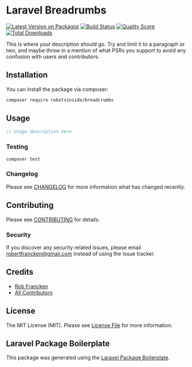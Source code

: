 # Laravel Breadrumbs

[![Latest Version on Packagist](https://img.shields.io/packagist/v/robotsinside/breadcrumbs.svg?style=flat-square)](https://packagist.org/packages/robotsinside/breadcrumbs)
[![Build Status](https://img.shields.io/travis/robotsinside/breadcrumbs/master.svg?style=flat-square)](https://travis-ci.org/robotsinside/breadcrumbs)
[![Quality Score](https://img.shields.io/scrutinizer/g/robotsinside/breadcrumbs.svg?style=flat-square)](https://scrutinizer-ci.com/g/robotsinside/breadcrumbs)
[![Total Downloads](https://img.shields.io/packagist/dt/robotsinside/breadcrumbs.svg?style=flat-square)](https://packagist.org/packages/robotsinside/breadcrumbs)

This is where your description should go. Try and limit it to a paragraph or two, and maybe throw in a mention of what PSRs you support to avoid any confusion with users and contributors.

## Installation

You can install the package via composer:

```bash
composer require robotsinside/breadcrumbs
```

## Usage

``` php
// Usage description here
```

### Testing

``` bash
composer test
```

### Changelog

Please see [CHANGELOG](CHANGELOG.md) for more information what has changed recently.

## Contributing

Please see [CONTRIBUTING](CONTRIBUTING.md) for details.

### Security

If you discover any security related issues, please email robertfrancken@gmail.com instead of using the issue tracker.

## Credits

- [Rob Francken](https://github.com/robotsinside)
- [All Contributors](../../contributors)

## License

The MIT License (MIT). Please see [License File](LICENSE.md) for more information.

## Laravel Package Boilerplate

This package was generated using the [Laravel Package Boilerplate](https://laravelpackageboilerplate.com).